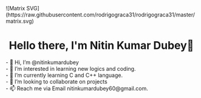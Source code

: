 <div style="border-radius: 10px;">
<!--   ![My SVG Image](https://raw.githubusercontent.com/your_username/your_repository/main/path/to/your/image.svg) -->
  ![Matrix SVG](https://raw.githubusercontent.com/rodrigograca31/rodrigograca31/master/matrix.svg)
</div>
<p>
  <h1 align="center"><b>Hello there, I'm Nitin Kumar Dubey👋</b></h1>
</p>
- 👋 Hi, I’m @nitinkumardubey<br>
- 👀 I’m interested in learning new logics and coding.<br>
- 🌱 I’m currently learning C and C++ language.<br>
- 💞️ I’m looking to collaborate on projects<br>
- 📫 Reach me via Email nitinkumardubey60@gmail.com.<br>

<!---
nitinkumardubey/nitinkumardubey is a ✨ special ✨ repository because its `README.md` (this file) appears on your GitHub profile.
You can click the Preview link to take a look at your changes.
--->
